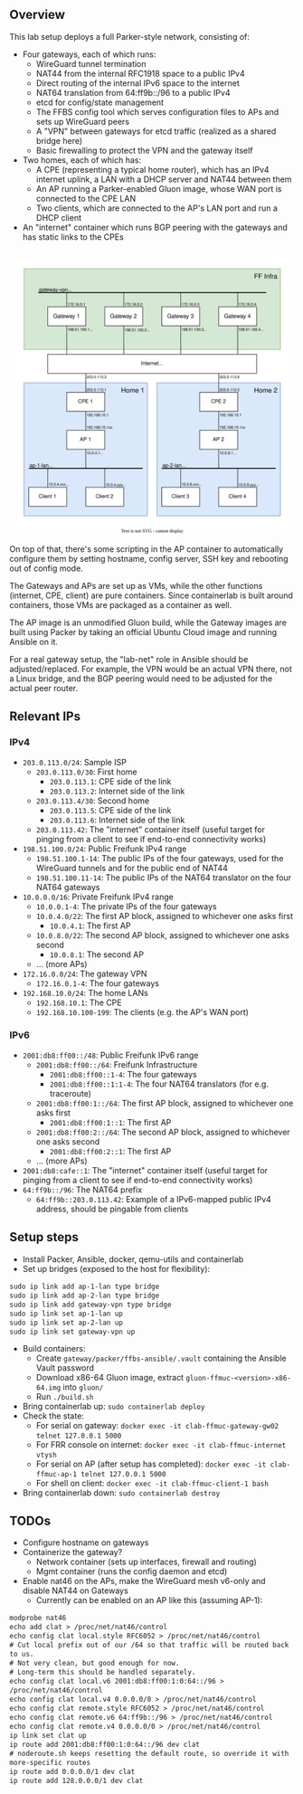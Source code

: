 ## Overview

This lab setup deploys a full Parker-style network, consisting of:
- Four gateways, each of which runs:
  - WireGuard tunnel termination
  - NAT44 from the internal RFC1918 space to a public IPv4
  - Direct routing of the internal IPv6 space to the internet
  - NAT64 translation from 64:ff9b::/96 to a public IPv4
  - etcd for config/state management
  - The FFBS config tool which serves configuration files to APs and sets up WireGuard peers
  - A "VPN" between gateways for etcd traffic (realized as a shared bridge here)
  - Basic firewalling to protect the VPN and the gateway itself
- Two homes, each of which has:
  - A CPE (representing a typical home router), which has an IPv4 internet uplink, a LAN with a DHCP server and NAT44 between them
  - An AP running a Parker-enabled Gluon image, whose WAN port is connected to the CPE LAN
  - Two clients, which are connected to the AP's LAN port and run a DHCP client
- An "internet" container which runs BGP peering with the gateways and has static links to the CPEs

![](overview.svg)

On top of that, there's some scripting in the AP container to automatically configure them by setting hostname, config server, SSH key and rebooting out of config mode.

The Gateways and APs are set up as VMs, while the other functions (internet, CPE, client) are pure containers.
Since containerlab is built around containers, those VMs are packaged as a container as well.

The AP image is an unmodified Gluon build, while the Gateway images are built using Packer by taking an official Ubuntu Cloud image and running Ansible on it.

For a real gateway setup, the "lab-net" role in Ansible should be adjusted/replaced. For example, the VPN would be an actual VPN there, not a Linux bridge,
and the BGP peering would need to be adjusted for the actual peer router.

## Relevant IPs
### IPv4
- `203.0.113.0/24`: Sample ISP
  - `203.0.113.0/30`: First home
    - `203.0.113.1`: CPE side of the link
    - `203.0.113.2`: Internet side of the link
  - `203.0.113.4/30`: Second home
    - `203.0.113.5`: CPE side of the link
    - `203.0.113.6`: Internet side of the link
  - `203.0.113.42`: The "internet" container itself (useful target for pinging from a client to see if end-to-end connectivity works)
- `198.51.100.0/24`: Public Freifunk IPv4 range
  - `198.51.100.1-14`: The public IPs of the four gateways, used for the WireGuard tunnels and for the public end of NAT44
  - `198.51.100.11-14`: The public IPs of the NAT64 translator on the four NAT64 gateways
- `10.0.0.0/16`: Private Freifunk IPv4 range
  - `10.0.0.1-4`: The private IPs of the four gateways
  - `10.0.4.0/22`: The first AP block, assigned to whichever one asks first
    - `10.0.4.1`: The first AP
  - `10.0.8.0/22`: The second AP block, assigned to whichever one asks second
    - `10.0.8.1`: The second AP
  - ... (more APs)
- `172.16.0.0/24`: The gateway VPN
  - `172.16.0.1-4`: The four gateways
- `192.168.10.0/24`: The home LANs
  - `192.168.10.1`: The CPE
  - `192.168.10.100-199`: The clients (e.g. the AP's WAN port)

### IPv6
- `2001:db8:ff00::/48`: Public Freifunk IPv6 range
  - `2001:db8:ff00::/64`: Freifunk Infrastructure
    - `2001:db8:ff00::1-4`: The four gateways
    - `2001:db8:ff00::1:1-4`: The four NAT64 translators (for e.g. traceroute)
  - `2001:db8:ff00:1::/64`: The first AP block, assigned to whichever one asks first
    - `2001:db8:ff00:1::1`: The first AP
  - `2001:db8:ff00:2::/64`: The second AP block, assigned to whichever one asks second
    - `2001:db8:ff00:2::1`: The first AP
  - ... (more APs)
- `2001:db8:cafe::1`: The "internet" container itself (useful target for pinging from a client to see if end-to-end connectivity works)
- `64:ff9b::/96`: The NAT64 prefix
  - `64:ff9b::203.0.113.42`: Example of a IPv6-mapped public IPv4 address, should be pingable from clients

## Setup steps

- Install Packer, Ansible, docker, qemu-utils and containerlab
- Set up bridges (exposed to the host for flexibility):
```
sudo ip link add ap-1-lan type bridge
sudo ip link add ap-2-lan type bridge
sudo ip link add gateway-vpn type bridge
sudo ip link set ap-1-lan up
sudo ip link set ap-2-lan up
sudo ip link set gateway-vpn up
```
- Build containers:
  - Create `gateway/packer/ffbs-ansible/.vault` containing the Ansible Vault password
  - Download x86-64 Gluon image, extract `gluon-ffmuc-<version>-x86-64.img` into `gluon/`
  - Run `./build.sh`
- Bring containerlab up: `sudo containerlab deploy`
- Check the state:
  - For serial on gateway: `docker exec -it clab-ffmuc-gateway-gw02 telnet 127.0.0.1 5000`
  - For FRR console on internet: `docker exec -it clab-ffmuc-internet vtysh`
  - For serial on AP (after setup has completed): `docker exec -it clab-ffmuc-ap-1 telnet 127.0.0.1 5000`
  - For shell on client: `docker exec -it clab-ffmuc-client-1 bash`
- Bring containerlab down: `sudo containerlab destroy`


## TODOs
- Configure hostname on gateways
- Containerize the gateway?
  - Network container (sets up interfaces, firewall and routing)
  - Mgmt container (runs the config daemon and etcd)
- Enable nat46 on the APs, make the WireGuard mesh v6-only and disable NAT44 on Gateways
  - Currently can be enabled on an AP like this (assuming AP-1):
```
modprobe nat46
echo add clat > /proc/net/nat46/control
echo config clat local.style RFC6052 > /proc/net/nat46/control
# Cut local prefix out of our /64 so that traffic will be routed back to us.
# Not very clean, but good enough for now.
# Long-term this should be handled separately.
echo config clat local.v6 2001:db8:ff00:1:0:64::/96 > /proc/net/nat46/control
echo config clat local.v4 0.0.0.0/0 > /proc/net/nat46/control
echo config clat remote.style RFC6052 > /proc/net/nat46/control
echo config clat remote.v6 64:ff9b::/96 > /proc/net/nat46/control
echo config clat remote.v4 0.0.0.0/0 > /proc/net/nat46/control
ip link set clat up
ip route add 2001:db8:ff00:1:0:64::/96 dev clat
# noderoute.sh keeps resetting the default route, so override it with more-specific routes
ip route add 0.0.0.0/1 dev clat
ip route add 128.0.0.0/1 dev clat
```
